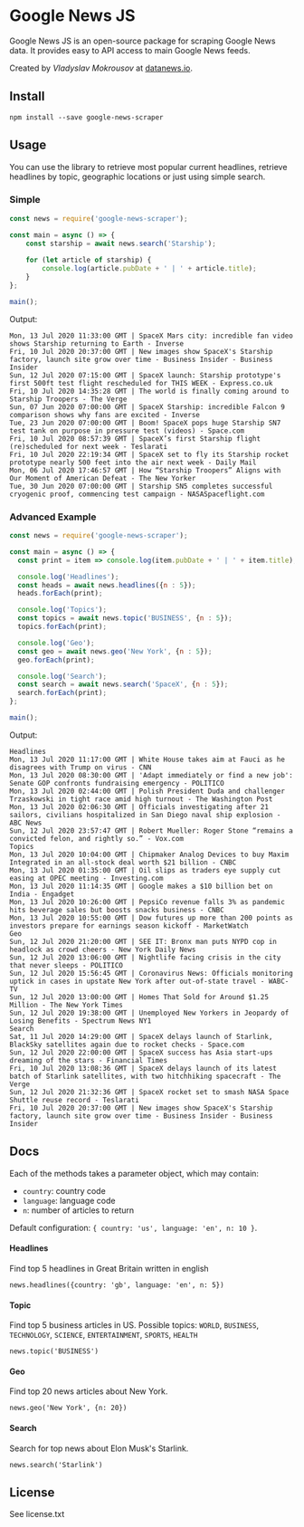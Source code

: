 # Google News JS

Google News JS is an open-source package for scraping Google
News data. It provides easy to API access to main Google News
feeds. 

Created by *Vladyslav Mokrousov* at [datanews.io](https://datanews.io).

## Install

```shell script
npm install --save google-news-scraper
```

## Usage

You can use the library to retrieve most popular current headlines,
retrieve headlines by topic, geographic locations or just using simple
search.

### Simple

```javascript
const news = require('google-news-scraper');

const main = async () => {
    const starship = await news.search('Starship');
    
    for (let article of starship) {
        console.log(article.pubDate + ' | ' + article.title);
    }
};

main();
```

Output:

```
Mon, 13 Jul 2020 11:33:00 GMT | SpaceX Mars city: incredible fan video shows Starship returning to Earth - Inverse
Fri, 10 Jul 2020 20:37:00 GMT | New images show SpaceX's Starship factory, launch site grow over time - Business Insider - Business Insider
Sun, 12 Jul 2020 07:15:00 GMT | SpaceX launch: Starship prototype's first 500ft test flight rescheduled for THIS WEEK - Express.co.uk
Fri, 10 Jul 2020 14:35:28 GMT | The world is finally coming around to Starship Troopers - The Verge
Sun, 07 Jun 2020 07:00:00 GMT | SpaceX Starship: incredible Falcon 9 comparison shows why fans are excited - Inverse
Tue, 23 Jun 2020 07:00:00 GMT | Boom! SpaceX pops huge Starship SN7 test tank on purpose in pressure test (videos) - Space.com
Fri, 10 Jul 2020 08:57:39 GMT | SpaceX’s first Starship flight (re)scheduled for next week - Teslarati
Fri, 10 Jul 2020 22:19:34 GMT | SpaceX set to fly its Starship rocket prototype nearly 500 feet into the air next week - Daily Mail
Mon, 06 Jul 2020 17:46:57 GMT | How “Starship Troopers” Aligns with Our Moment of American Defeat - The New Yorker
Tue, 30 Jun 2020 07:00:00 GMT | Starship SN5 completes successful cryogenic proof, commencing test campaign - NASASpaceflight.com
```

### Advanced Example

```javascript
const news = require('google-news-scraper');

const main = async () => {
  const print = item => console.log(item.pubDate + ' | ' + item.title);

  console.log('Headlines');
  const heads = await news.headlines({n : 5});
  heads.forEach(print);

  console.log('Topics');
  const topics = await news.topic('BUSINESS', {n : 5});
  topics.forEach(print);

  console.log('Geo');
  const geo = await news.geo('New York', {n : 5});
  geo.forEach(print);

  console.log('Search');
  const search = await news.search('SpaceX', {n : 5});
  search.forEach(print);
};

main();
```

Output:

```
Headlines
Mon, 13 Jul 2020 11:17:00 GMT | White House takes aim at Fauci as he disagrees with Trump on virus - CNN
Mon, 13 Jul 2020 08:30:00 GMT | 'Adapt immediately or find a new job': Senate GOP confronts fundraising emergency - POLITICO
Mon, 13 Jul 2020 02:44:00 GMT | Polish President Duda and challenger Trzaskowski in tight race amid high turnout - The Washington Post
Mon, 13 Jul 2020 02:06:30 GMT | Officials investigating after 21 sailors, civilians hospitalized in San Diego naval ship explosion - ABC News
Sun, 12 Jul 2020 23:57:47 GMT | Robert Mueller: Roger Stone “remains a convicted felon, and rightly so.” - Vox.com
Topics
Mon, 13 Jul 2020 10:04:00 GMT | Chipmaker Analog Devices to buy Maxim Integrated in an all-stock deal worth $21 billion - CNBC
Mon, 13 Jul 2020 01:35:00 GMT | Oil slips as traders eye supply cut easing at OPEC meeting - Investing.com
Mon, 13 Jul 2020 11:14:35 GMT | Google makes a $10 billion bet on India - Engadget
Mon, 13 Jul 2020 10:26:00 GMT | PepsiCo revenue falls 3% as pandemic hits beverage sales but boosts snacks business - CNBC
Mon, 13 Jul 2020 10:55:00 GMT | Dow futures up more than 200 points as investors prepare for earnings season kickoff - MarketWatch
Geo
Sun, 12 Jul 2020 21:20:00 GMT | SEE IT: Bronx man puts NYPD cop in headlock as crowd cheers - New York Daily News
Sun, 12 Jul 2020 13:06:00 GMT | Nightlife facing crisis in the city that never sleeps - POLITICO
Sun, 12 Jul 2020 15:56:45 GMT | Coronavirus News: Officials monitoring uptick in cases in upstate New York after out-of-state travel - WABC-TV
Sun, 12 Jul 2020 13:00:00 GMT | Homes That Sold for Around $1.25 Million - The New York Times
Sun, 12 Jul 2020 19:38:00 GMT | Unemployed New Yorkers in Jeopardy of Losing Benefits - Spectrum News NY1
Search
Sat, 11 Jul 2020 14:29:00 GMT | SpaceX delays launch of Starlink, BlackSky satellites again due to rocket checks - Space.com
Sun, 12 Jul 2020 22:00:00 GMT | SpaceX success has Asia start-ups dreaming of the stars - Financial Times
Fri, 10 Jul 2020 13:08:36 GMT | SpaceX delays launch of its latest batch of Starlink satellites, with two hitchhiking spacecraft - The Verge
Sun, 12 Jul 2020 21:32:36 GMT | SpaceX rocket set to smash NASA Space Shuttle reuse record - Teslarati
Fri, 10 Jul 2020 20:37:00 GMT | New images show SpaceX's Starship factory, launch site grow over time - Business Insider - Business Insider
```

## Docs

Each of the methods takes a parameter object, which may contain:

- `country`: country code
- `language`: language code
- `n`: number of articles to return

Default configuration: `{ country: 'us', language: 'en', n: 10 }`.

#### Headlines

Find top 5 headlines in Great Britain written in english 

```
news.headlines({country: 'gb', language: 'en', n: 5})
```

#### Topic

Find top 5 business articles in US.
Possible topics: `WORLD`, `BUSINESS`, `TECHNOLOGY`, `SCIENCE`,
`ENTERTAINMENT`, `SPORTS`, `HEALTH`

```
news.topic('BUSINESS')
```

#### Geo

Find top 20 news articles about New York.

```
news.geo('New York', {n: 20})
```

#### Search

Search for top news about Elon Musk's Starlink.

```
news.search('Starlink')
```

## License

See license.txt